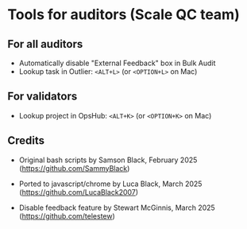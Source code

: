 # Tools for auditors (Scale QC team)

## For all auditors
- Automatically disable "External Feedback" box in Bulk Audit
- Lookup task in Outlier: `<ALT+L>` (or `<OPTION+L>` on Mac)

## For validators
- Lookup project in OpsHub: `<ALT+K>` (or `<OPTION+K>` on Mac)

## Credits
- Original bash scripts by Samson Black, February 2025
(https://github.com/SammyBlack)

- Ported to javascript/chrome by Luca Black, March 2025
(https://github.com/LucaBlack2007)

- Disable feedback feature by Stewart McGinnis, March 2025
(https://github.com/telestew)

